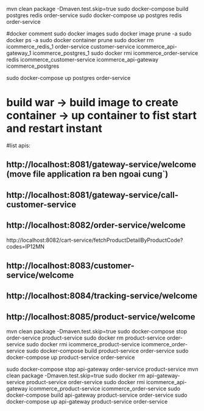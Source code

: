 mvn clean package -Dmaven.test.skip=true
sudo docker-compose build postgres redis order-service
sudo docker-compose up postgres redis order-service

#docker comment
sudo docker images
sudo docker image prune -a
sudo docker ps -a
sudo docker container prune
sudo docker rm icommerce_redis_1 order-service customer-service icommerce_api-gateway_1 icommerce_postgres_1
sudo docker rmi icommerce_order-service redis icommerce_customer-service icommerce_api-gateway icommerce_postgres


sudo docker-compose up postgres order-service

# build war -> build image to create container -> up container to fist start and restart instant

#list apis: 
## http://localhost:8081/gateway-service/welcome (move file application ra ben ngoai cung`)
## http://localhost:8081/gateway-service/call-customer-service

## http://localhost:8082/order-service/welcome
http://localhost:8082/cart-service/fetchProductDetailByProductCode?codes=IP12MN
## http://localhost:8083/customer-service/welcome 
## http://localhost:8084/tracking-service/welcome
## http://localhost:8085/product-service/welcome 

mvn clean package -Dmaven.test.skip=true
sudo docker-compose stop order-service product-service
sudo docker rm product-service order-service
sudo docker rmi icommerce_product-service icommerce_order-service
sudo docker-compose build product-service order-service
sudo docker-compose up product-service order-service

sudo docker-compose stop api-gateway order-service product-service
mvn clean package -Dmaven.test.skip=true
sudo docker rm api-gateway-service product-service order-service
sudo docker rmi icommerce_api-gateway icommerce_product-service icommerce_order-service
sudo docker-compose build api-gateway product-service order-service
sudo docker-compose up api-gateway product-service order-service